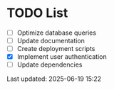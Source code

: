 # TODO List

- [ ] Optimize database queries
- [ ] Update documentation
- [ ] Create deployment scripts
- [x] Implement user authentication
- [ ] Update dependencies

Last updated: 2025-06-19 15:22
